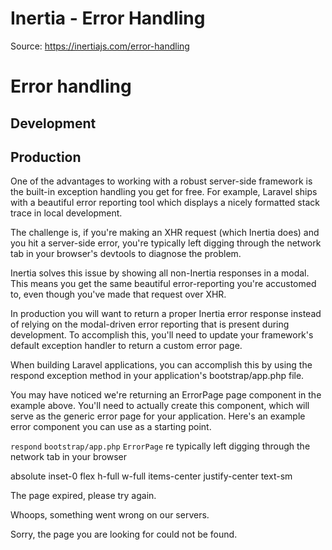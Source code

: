 # Inertia - Error Handling

Source: https://inertiajs.com/error-handling

# Error handling

## Development

## Production

One of the advantages to working with a robust server-side framework is the built-in exception handling you get for free. For example, Laravel ships with a beautiful error reporting tool which displays a nicely formatted stack trace in local development.

The challenge is, if you're making an XHR request (which Inertia does) and you hit a server-side error, you're typically left digging through the network tab in your browser's devtools to diagnose the problem.

Inertia solves this issue by showing all non-Inertia responses in a modal. This means you get the same beautiful error-reporting you're accustomed to, even though you've made that request over XHR.

In production you will want to return a proper Inertia error response instead of relying on the modal-driven error reporting that is present during development. To accomplish this, you'll need to update your framework's default exception handler to return a custom error page.

When building Laravel applications, you can accomplish this by using the respond exception method in your application's bootstrap/app.php file.

You may have noticed we're returning an ErrorPage page component in the example above. You'll need to actually create this component, which will serve as the generic error page for your application. Here's an example error component you can use as a starting point.

`respond`
`bootstrap/app.php`
`ErrorPage`
re
        typically left digging through the network tab in your browser

absolute inset-0 flex h-full w-full items-center justify-center text-sm

The page expired, please try again.

Whoops, something went wrong on our servers.

Sorry, the page you are looking for could not be found.
